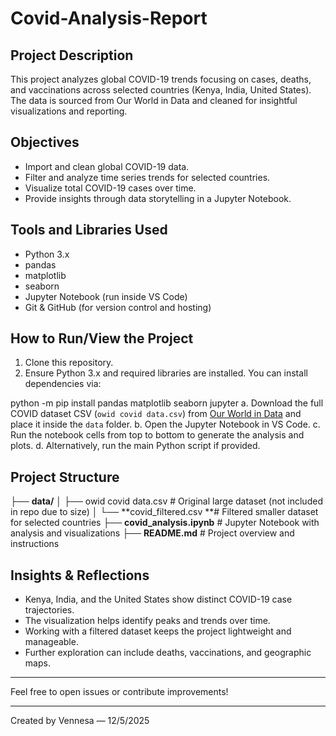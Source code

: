 # Covid-Analysis-Report

## Project Description
This project analyzes global COVID-19 trends focusing on cases, deaths, and vaccinations across selected countries (Kenya, India, United States). The data is sourced from Our World in Data and cleaned for insightful visualizations and reporting.

## Objectives
- Import and clean global COVID-19 data.
- Filter and analyze time series trends for selected countries.
- Visualize total COVID-19 cases over time.
- Provide insights through data storytelling in a Jupyter Notebook.

## Tools and Libraries Used
- Python 3.x
- pandas
- matplotlib
- seaborn
- Jupyter Notebook (run inside VS Code)
- Git & GitHub (for version control and hosting)

## How to Run/View the Project
1. Clone this repository.
2. Ensure Python 3.x and required libraries are installed. You can install dependencies via:

python -m pip install pandas matplotlib seaborn jupyter
a. Download the full COVID dataset CSV (`owid covid data.csv`) from [Our World in Data](https://ourworldindata.org/covid-cases) and place it inside the `data` folder.
b. Open the Jupyter Notebook in VS Code.
c. Run the notebook cells from top to bottom to generate the analysis and plots.
d. Alternatively, run the main Python script if provided.

## Project Structure

├── **data/**
│ ├── owid covid data.csv # Original large dataset (not included in repo due to size)
│ └── **covid_filtered.csv **# Filtered smaller dataset for selected countries
├── **covid_analysis.ipynb** # Jupyter Notebook with analysis and visualizations
├── **README.md** # Project overview and instructions


## Insights & Reflections
- Kenya, India, and the United States show distinct COVID-19 case trajectories.
- The visualization helps identify peaks and trends over time.
- Working with a filtered dataset keeps the project lightweight and manageable.
- Further exploration can include deaths, vaccinations, and geographic maps.

---

Feel free to open issues or contribute improvements!

---

Created by Vennesa — 12/5/2025
